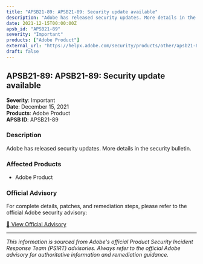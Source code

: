 ```yaml
---
title: "APSB21-89: APSB21-89: Security update available"
description: "Adobe has released security updates. More details in the security bulletin."
date: 2021-12-15T00:00:00Z
apsb_id: "APSB21-89"
severity: "Important"
products: ["Adobe Product"]
external_url: "https://helpx.adobe.com/security/products/other/apsb21-89.html"
draft: false
---
```


## APSB21-89: APSB21-89: Security update available

**Severity**: Important  
**Date**: December 15, 2021  
**Products**: Adobe Product  
**APSB ID**: APSB21-89

### Description

Adobe has released security updates. More details in the security bulletin.

### Affected Products

- Adobe Product


### Official Advisory

For complete details, patches, and remediation steps, please refer to the official Adobe security advisory:

[🔗 View Official Advisory](https://helpx.adobe.com/security/products/other/apsb21-89.html)

---

*This information is sourced from Adobe's official Product Security Incident Response Team (PSIRT) advisories. Always refer to the official Adobe advisory for authoritative information and remediation guidance.*
